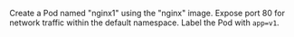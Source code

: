 Create a Pod named "nginx1" using the "nginx" image. Expose port 80 for network traffic within the default namespace.  Label the Pod with `app=v1`.
